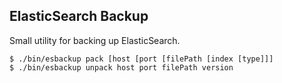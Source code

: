 ElasticSearch Backup
-------------------------------------

Small utility for backing up ElasticSearch.

```
$ ./bin/esbackup pack [host [port [filePath [index [type]]]
$ ./bin/esbackup unpack host port filePath version
```

